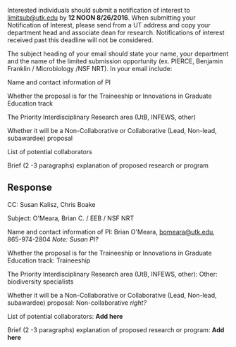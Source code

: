 Interested individuals should submit a notification of interest to limitsub@utk.edu by **12 NOON 8/26/2016**.  When submitting your Notification of Interest, please send from a UT address and copy your department head and associate dean for research.  Notifications of interest received past this deadline will not be considered.

The subject heading of your email should state your name, your department and the name of the limited submission opportunity (ex. PIERCE, Benjamin Franklin / Microbiology /NSF NRT). In your email include:

Name and contact information of PI

Whether the proposal is for the Traineeship or Innovations in Graduate Education track

The Priority Interdisciplinary Research area (UtB, INFEWS, other)

Whether it will be a Non-Collaborative or Collaborative (Lead, Non-lead, subawardee) proposal

List of potential collaborators

Brief (2 -3 paragraphs) explanation of proposed research or program


## Response

CC: Susan Kalisz, Chris Boake

Subject: O'Meara, Brian C. / EEB / NSF NRT

Name and contact information of PI: Brian O'Meara, bomeara@utk.edu, 865-974-2804 *Note: Susan PI?*


Whether the proposal is for the Traineeship or Innovations in Graduate Education track: Traineeship

The Priority Interdisciplinary Research area (UtB, INFEWS, other): Other: biodiversity specialists

Whether it will be a Non-Collaborative or Collaborative (Lead, Non-lead, subawardee) proposal: Non-collaborative *right?*

List of potential collaborators: **Add here**

Brief (2 -3 paragraphs) explanation of proposed research or program: **Add here**
